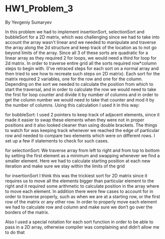 # HW1_Problem_3
By Yevgeniy Sumaryev

In this problem we had to implement insertionSort, selectionSort and bubbleSort for a 2D matrix, 
which was challenging since we had to take into account the array wasn’t linear and we needed to manipulate and 
traverse the array along the 2d structure and keep track of the location as to not go beyond limits of the array. 
Since all 3 of these sorts are quadratic for a linear array as they required 2 for loops, 
we would need a third for loop for 2d matrix. In order to traverse entire grid 
all the sorts required row*column steps to begin with. (I’ve retraced steps for each sort on a normal array 
and then tried to see how to recreate such steps on 2D matrix). 
Each sort for the matrix required 2 variables, one for the row and one for the column.
Depending on the sort we needed to calculate the position from which to start the traversal, and in order to calculate the row
we would need to take the first for loop counter and divide it by number of columns and in order to get the column number 
we would need to take that counter and mod it by the number of columns. Using this calculation I used it in this way:

for bubbleSort:
I used 2 pointers to keep track of adjacent elements, since it made it easier to swap these elements when 
they were not in proper positions and it also looked cleaner than using double brackets. 
The things to watch for was keeping track whenever we reached the edge of particular row and needed to compare two elements 
which were on different rows. I set up a few if statements to check for such cases.

for selectionSort:
 We traverse array from left to right and from top to bottom by setting the first element as a minimum 
 and swapping whenever we find a smaller element. Here we had to calculate starting position at each new iteration 
 and make sure we stay within the limits of the grid
 
for insertionSort
 I think this was the trickiest sort for 2D matrix since it requires us to move all the elements bigger than particular element
 to the right and it required some arithmetic to calculate position in the array where to move each element. 
 In addition there were few cases to account for in order to traverse properly, such as when we are at a starting row, 
 or the first row of the matrix or any other row. In order to properly move each element we had to calculate row and column
 and make sure we don’t go over the borders of the matrix. 

 Also I used a special notation for each sort function in order to be able to pass in a 2D array, otherwise compiler was complaining and didn’t
allow me to do that 

